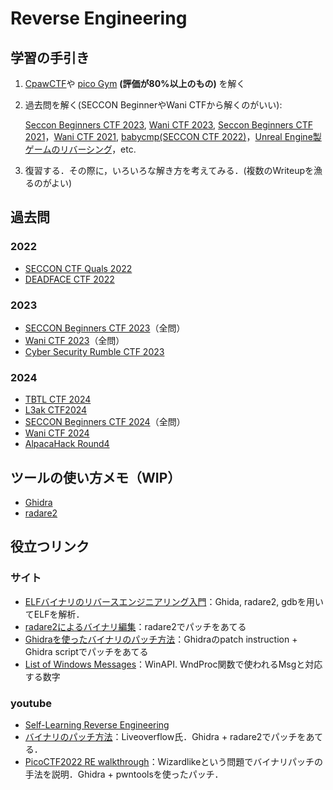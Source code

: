 # Reverse Engineering

## 学習の手引き
1. [CpawCTF](https://ctf.cpaw.site/)や [pico Gym](https://play.picoctf.org/practice) **(評価が80%以上のもの)** を解く

2. 過去問を解く(SECCON BeginnerやWani CTFから解くのがいい):

    [Seccon Beginners CTF 2023](https://github.com/rfLENtlr/ctf_practice/tree/main/reversing/SECCON-Beginners-CTF-2023), [Wani CTF 2023](https://github.com/rfLENtlr/ctf_practice/tree/main/reversing/WaniCTF2023), [Seccon Beginners CTF 2021](https://github.com/SECCON/Beginners_CTF_2021/tree/main/reversing)，[Wani CTF 2021](https://github.com/wani-hackase/wanictf2021-writeup/tree/main/rev), [babycmp(SECCON CTF 2022)](https://github.com/SECCON/SECCON2022_online_CTF/tree/main/reversing/baby_cmp)，[Unreal Engine製ゲームのリバーシング](https://github.com/project-sekai-ctf/sekaictf-2022/tree/main/reverse/perfect-match-xtreme)，etc.

3. 復習する．その際に，いろいろな解き方を考えてみる．(複数のWriteupを漁るのがよい)

## 過去問
### 2022
- [SECCON CTF Quals 2022](./SECCON-CTF-2022-Quals/README.md)
- [DEADFACE CTF 2022](./DEADFACE-CTF-2022/README.md)

### 2023
- [SECCON Beginners CTF 2023](./SECCON-Beginners-CTF-2023/README.md)（全問）
- [Wani CTF 2023](./WaniCTF2023/README.md)（全問）
- [Cyber Security Rumble CTF 2023](./CyberSecurityRumble_CTF_2023/README.md)

### 2024
- [TBTL CTF 2024](./TBTL-CTF-2024/README.md)
- [L3ak CTF2024](./L3akCTF2024/README.md)
- [SECCON Beginners CTF 2024](./SECCON-Beginners-CTF-2024/README.md)（全問）
- [Wani CTF 2024](./WaniCTF2024/README.md)
- [AlpacaHack Round4](./AlpacaHack_Round_4/README.md)
  
## ツールの使い方メモ（WIP）
- [Ghidra](./tools/ghidra/README.md)  
- [radare2](./tools/radare2/README.md)

## 役立つリンク
### サイト
- [ELFバイナリのリバースエンジニアリング入門](https://kashiwaba-yuki.com/ctf-elf-training)：Ghida, radare2, gdbを用いてELFを解析．  
- [radare2によるバイナリ編集](https://poppycompass.hatenablog.jp/entry/2017/06/23/083824)：radare2でパッチをあてる  
- [Ghidraを使ったバイナリのパッチ方法](https://materials.rangeforce.com/tutorial/2020/04/12/Patching-Binaries/)：Ghidraのpatch instruction + Ghidra scriptでパッチをあてる  
- [List of Windows Messages](https://www.autohotkey.com/boards/viewtopic.php?t=39218)：WinAPI. WndProc関数で使われるMsgと対応する数字
### youtube
- [Self-Learning Reverse Engineering](https://www.youtube.com/watch?v=gPsYkV7-yJk&t=351s)  
- [バイナリのパッチ方法](https://www.youtube.com/watch?v=LyNyf3UM9Yc&list=PLhixgUqwRTjxglIswKp9mpkfPNfHkzyeN&index=53)：Liveoverflow氏．Ghidra + radare2でパッチをあてる．  
- [PicoCTF2022 RE walkthrough](https://www.youtube.com/watch?v=l6Lt1sWZOUU)：Wizardlikeという問題でバイナリパッチの手法を説明．Ghidra + pwntoolsを使ったパッチ．

